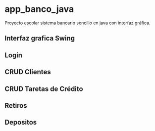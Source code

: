 # app_banco_java
Proyecto escolar sistema bancario sencillo en java con interfaz gráfica.

## Interfaz grafica Swing
## Login
## CRUD Clientes
## CRUD Taretas de Crédito
## Retiros
## Depositos
